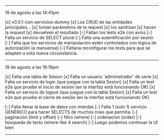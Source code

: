-------------------------------------

19 de agosto a las 14:41pm

[x] v0.0.1-con-servicios-dummy
  [x] Los CRUD de las entidades principales...
    [x] toman parámetros de la request
    [x] los sanitizan
    [x] hacen la request
    [x] devuelven el resultado
  [-] Faltan los tests e2e con axios
  [-] Falta un servicio de SELECT plural
  [-] Falta una autentificación por sesión
    [-] Falta que los servicios de manipulación estén controlados con lógica de autorización (a manuense)
    [-] Faltaría reconfigurar los tests para que se adapten a esta nueva circunstancia.

-------------------------------------

19 de agosto a las 16:18pm

[x] Falta una tabla de Sesion
[x] Falta un usuario 'administrador' de serie
[x] Falta un servicio de login (que juegue con la tabla Sesion)
  [x] Falta un test e2e que pruebe el inicio de sesión (en la interfaz está funcionando OK)
[x] Falta un servicio de logout (que juegue con la tabla Sesion)
  [x] Falta un test e2e que pruebe el cierre de sesión (en la interfaz está funcionando OK)

[-] Falta llenar la base de datos con mierdas
[-] Falta 1 (solo 1) servicio GENÉRICO para hacer SELECTS de muchos rows que permita:
  [-] paginación (limit y offset)
  [-] filtro (where)
  [-] ordenacion (order)
  [-] búsqueda de texto (where-like 4 search)
[-] Luego podemos continuar la UI bien

-------------------------------------
